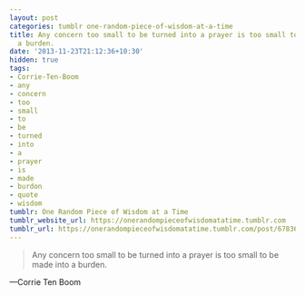 ```yaml
---
layout: post
categories: tumblr one-random-piece-of-wisdom-at-a-time
title: Any concern too small to be turned into a prayer is too small to be made into
  a burden.
date: '2013-11-23T21:12:36+10:30'
hidden: true
tags:
- Corrie-Ten-Boom
- any
- concern
- too
- small
- to
- be
- turned
- into
- a
- prayer
- is
- made
- burdon
- quote
- wisdom
tumblr: One Random Piece of Wisdom at a Time
tumblr_website_url: https://onerandompieceofwisdomatatime.tumblr.com
tumblr_url: https://onerandompieceofwisdomatatime.tumblr.com/post/67836426881/any-concern-too-small-to-be-turned-into-a-prayer
---
```

> Any concern too small to be turned into a prayer is too small to be made into a burden.

—Corrie Ten Boom
